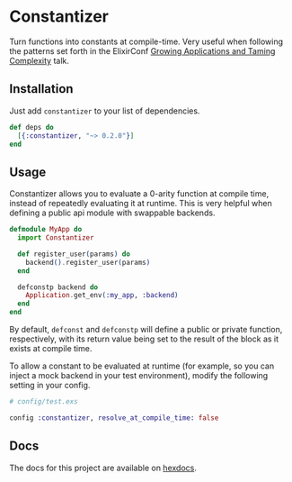 # Constantizer

Turn functions into constants at compile-time. Very useful when following the
patterns set forth in the ElixirConf [Growing Applications and Taming
Complexity][0] talk.

## Installation

Just add `constantizer` to your list of dependencies.

```elixir
def deps do
  [{:constantizer, "~> 0.2.0"}]
end
```

## Usage

Constantizer allows you to evaluate a 0-arity function at compile time, instead
of repeatedly evaluating it at runtime. This is very helpful when defining
a public api module with swappable backends.

```elixir
defmodule MyApp do
  import Constantizer

  def register_user(params) do
    backend().register_user(params)
  end

  defconstp backend do
    Application.get_env(:my_app, :backend)
  end
end
```

By default, `defconst` and `defconstp` will define a public or private function,
respectively, with its return value being set to the result of the block as it
exists at compile time.

To allow a constant to be evaluated at runtime (for example, so you can inject a
mock backend in your test environment), modify the following setting in your
config.

```elixir
# config/test.exs

config :constantizer, resolve_at_compile_time: false
```

## Docs

The docs for this project are available on [hexdocs][1].

[0]: https://elixirconf.com/2018/speakers/aaron-renner
[1]: https://hexdocs.pm/constantizer
